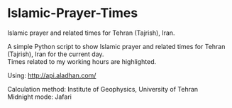 # Islamic-Prayer-Times
Islamic prayer and related times for Tehran (Tajrish), Iran.

A simple Python script to show Islamic prayer and related times for Tehran (Tajrish), Iran for the current day.  
Times related to my working hours are highlighted.

Using: http://api.aladhan.com/

Calculation method: Institute of Geophysics, University of Tehran   
Midnight mode: Jafari
